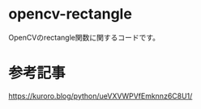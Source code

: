 # opencv-rectangle
OpenCVのrectangle関数に関するコードです。

# 参考記事
https://kuroro.blog/python/ueVXVWPVfEmknnz6C8U1/
